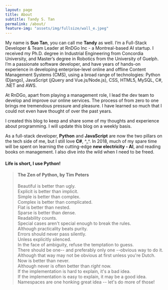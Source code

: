 ```yaml
---
layout: page
title: About
subtitle: Tandy S. Tan
permalink: /about/
feature-img: "assets/img/fullsize/wall_e.jpeg"
---
```


My name is **Suo Tan**, you can call me **Tandy** as well. I’m a Full-Stack Developer & Team Leader at RnDGo Inc - a Montreal-based AI startup. I received my Ph.D. degree in Industrial Engineering from Concordia University, and Master’s degree in Robotics from the University of Guelph. I’m a passionate software developer, and have years of hands-on experience in developing enterprise-level online and offline Content Management Systems (CMS), using a broad range of technologies: Python (Django), JavaScript (jQuery and Vue.js/Node.js), CSS, HTML5, MySQL, C#, .NET and AWS.

At RnDGo, apart from playing a management role, I lead the dev team to develop and improve our online services. The process of from zero to one brings me tremendous pressure and pleasure. I have learned so much that I could not even have thought of over the past years.

I created this blog to keep and share some of my thoughts and experience about programming. I will update this blog on a weekly basis.

As a full-stack developer, **Python** and **JavaScript** are now the two pillars on the tech side of me, but I still love **C#**, ^\_^. In 2018, much of my spare time will be spent on learning the cutting-edge **new electricity - AI**, and reading books on management. I also dive into the wild when I need to be freed.

#### Life is short, I use Python!

> #### The Zen of Python, by Tim Peters
>
> Beautiful is better than ugly.  
> Explicit is better than implicit.  
> Simple is better than complex.  
> Complex is better than complicated.  
> Flat is better than nested.  
> Sparse is better than dense.  
> Readability counts.  
> Special cases aren't special enough to break the rules.  
> Although practicality beats purity.  
> Errors should never pass silently.  
> Unless explicitly silenced.  
> In the face of ambiguity, refuse the temptation to guess.  
> There should be one-- and preferably only one --obvious way to do it.  
> Although that way may not be obvious at first unless you're Dutch.  
> Now is better than never.  
> Although never is often better than _right_ now.  
> If the implementation is hard to explain, it's a bad idea.  
> If the implementation is easy to explain, it may be a good idea.  
> Namespaces are one honking great idea -- let's do more of those!
